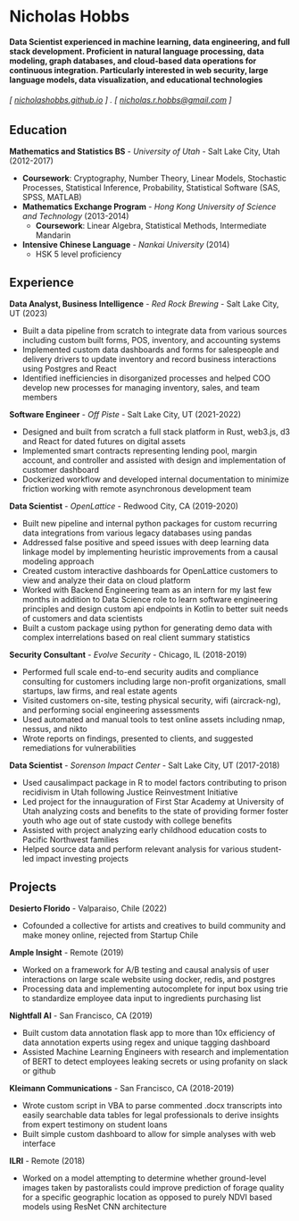 **Nicholas Hobbs**
======

#### Data Scientist experienced in machine learning, data engineering, and full stack development. Proficient in natural language processing, data modeling, graph databases, and cloud-based data operations for continuous integration. Particularly interested in web security, large language models, data visualization, and educational technologies

###### [ [nicholashobbs.github.io](http://nicholashobbs.github.io) ] . [ nicholas.r.hobbs@gmail.com ]


**Education**
---------
**Mathematics and Statistics BS** - *University of Utah* - Salt Lake City, Utah (2012-2017)

- **Coursework**: Cryptography, Number Theory, Linear Models, Stochastic Processes, Statistical Inference, Probability, Statistical Software (SAS, SPSS, MATLAB)
- **Mathematics Exchange Program** - *Hong Kong University of Science and Technology* (2013-2014)
    - **Coursework**: Linear Algebra, Statistical Methods, Intermediate Mandarin
- **Intensive Chinese Language** - *Nankai University* (2014)
    - HSK 5 level proficiency

**Experience**
---------
**Data Analyst, Business Intelligence** - *Red Rock Brewing* - Salt Lake City, UT (2023)

- Built a data pipeline from scratch to integrate data from various sources including custom built forms, POS, inventory, and accounting systems
- Implemented custom data dashboards and forms for salespeople and delivery drivers to update inventory and record business interactions using Postgres and React
- Identified inefficiencies in disorganized processes and helped COO develop new processes for managing inventory, sales, and team members


**Software Engineer** - *Off Piste* - Salt Lake City, UT (2021-2022)

- Designed and built from scratch a full stack platform in Rust, web3.js, d3 and React for dated futures on digital assets
- Implemented smart contracts representing lending pool, margin account, and controller and assisted with design and implementation of customer dashboard
- Dockerized workflow and developed internal documentation to minimize friction working with remote asynchronous development team

**Data Scientist** - *OpenLattice* - Redwood City, CA (2019-2020)

- Built new pipeline and internal python packages for custom recurring data integrations from various legacy databases using pandas 
- Addressed false positive and speed issues with deep learning data linkage model by implementing heuristic improvements from a causal modeling approach
- Created custom interactive dashboards for OpenLattice customers to view and analyze their data on cloud platform
- Worked with Backend Engineering team as an intern for my last few months in addition to Data Science role to learn software engineering principles and design custom api endpoints in Kotlin to better suit needs of customers and data scientists
- Built a custom package using python for generating demo data with complex interrelations based on real client summary statistics

**Security Consultant** - *Evolve Security* - Chicago, IL (2018-2019)

- Performed full scale end-to-end security audits and compliance consulting for customers including large non-profit organizations, small startups, law firms, and real estate agents
- Visited customers on-site, testing physical security, wifi (aircrack-ng), and performing social engineering assessments
- Used automated and manual tools to test online assets including nmap, nessus, and nikto 
- Wrote reports on findings, presented to clients, and suggested remediations for vulnerabilities

**Data Scientist** - *Sorenson Impact Center* -  Salt Lake City, UT (2017-2018)

- Used causalimpact package in R to model factors contributing to prison recidivism in Utah following Justice Reinvestment Initiative
- Led project for the innauguration of First Star Academy at University of Utah analyzing costs and benefits to the state of providing former foster youth who age out of state custody with college benefits
- Assisted with project analyzing early childhood education costs to Pacific Northwest families 
- Helped source data and perform relevant analysis for various student-led impact investing projects

**Projects**
--------

**Desierto Florido** - Valparaiso, Chile (2022)

- Cofounded a collective for artists and creatives to build community and make money online, rejected from Startup Chile

**Ample Insight** - Remote (2019)

- Worked on a framework for A/B testing and causal analysis of user interactions on large scale website using docker, redis, and postgres
- Processing data and implementing autocomplete for input box using trie to standardize employee data input to ingredients purchasing list

**Nightfall AI** - San Francisco, CA (2019)

- Built custom data annotation flask app to more than 10x efficiency of data annotation experts using regex and unique tagging dashboard
- Assisted Machine Learning Engineers with research and implementation of BERT to detect employees leaking secrets or using profanity on slack or github

**Kleimann Communications** - San Francisco, CA (2018-2019)

- Wrote custom script in VBA to parse commented .docx transcripts into easily searchable data tables for legal professionals to derive insights from expert testimony on student loans
- Built simple custom dashboard to allow for simple analyses with web interface

**ILRI** - Remote (2018)

- Worked on a model attempting to determine whether ground-level images taken by pastoralists could improve prediction of forage quality for a specific geographic location as opposed to purely NDVI based models using ResNet CNN architecture


